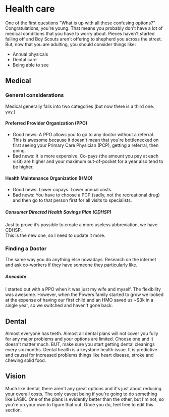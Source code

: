 # Health care
One of the first questions "What is up with all these confusing options?"
Congratulations, you're young.  That means you probably don't have a lot of medical conditions that you have to worry about.  Pieces haven't started falling off and Boy Scouts aren't offering to shepherd you across the street.  But, now that you are adulting, you should consider things like:
* Annual physicals
* Dental care
* Being able to see

## Medical
### General considerations
Medical generally falls into two categories (but now there is a third one.  yay.)

#### Preferred Provider Organization (PPO)
* Good news: A PPO allows you to go to any doctor without a referral.  This is awesome because it doesn't mean that you're bottlenecked on first seeing your Primary Care Physician (PCP), getting a referral, then going.
* Bad news: It is more expensive.  Co-pays (the amount you pay at each visit) are higher and your maximum out-of-pocket for a year also tend to be higher.

#### Health Maintenance Organization (HMO)
* Good news:  Lower copays.  Lower annual costs.
* Bad news:  You have to choose a PCP (sadly, not the recreational drug) and then go to that person first for all visits to specialists.

##### Consumer Directed Health Savings Plan (CDHSP)

Just to prove it’s possible to create a more useless abbreviation, we have CDHSP.  
This is the new one, so I need to update it more.

### Finding a Doctor
The same way you do anything else nowadays.  Research on the internet and ask co-workers if they have someone they particularly like.

##### Anecdote
I started out with a PPO when it was just my wife and myself.  The flexibility was awesome.  However, when the Powers family started to grow we looked at the expense of having our first child and an HMO saved us ~$3k in a single year, so we switched and haven't gone back.

## Dental
Almost everyone has teeth.  Almost all dental plans will not cover you fully for any major problems and your options are limited.  Choose one and it doesn't matter much.
BUT, make sure you start getting dental cleanings every six months.  Dental health is a keystone health issue.  It is predictive and causal for increased problems things like heart disease, stroke and chewing solid food.

## Vision
Much like dental, there aren't any great options and it's just about reducing your overall costs.   The only caveat being if you're going to do something like LASIK.  One of the plans is evidently better than the other, but I'm not, so you're on your own to figure that out.  Once you do, feel free to edit this section.
